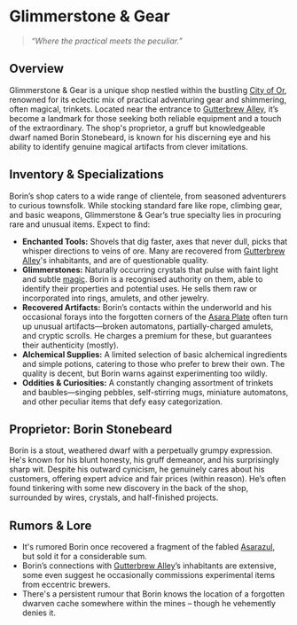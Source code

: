# Glimmerstone & Gear
> *“Where the practical meets the peculiar.”*

## Overview

Glimmerstone & Gear is a unique shop nestled within the bustling [City of Or](/geography/settlement/city/city-of-or.md), renowned for its eclectic mix of practical adventuring gear and shimmering, often magical, trinkets. Located near the entrance to [Gutterbrew Alley](/geography/settlement/city/city-of-or/district/gutterbrew-alley.md), it’s become a landmark for those seeking both reliable equipment and a touch of the extraordinary. The shop's proprietor, a gruff but knowledgeable dwarf named Borin Stonebeard, is known for his discerning eye and his ability to identify genuine magical artifacts from clever imitations.

## Inventory & Specializations

Borin’s shop caters to a wide range of clientele, from seasoned adventurers to curious townsfolk. While stocking standard fare like rope, climbing gear, and basic weapons, Glimmerstone & Gear’s true specialty lies in procuring rare and unusual items. Expect to find:

*   **Enchanted Tools:** Shovels that dig faster, axes that never dull, picks that whisper directions to veins of ore. Many are recovered from [Gutterbrew Alley](/geography/settlement/city/city-of-or/district/gutterbrew-alley.md)'s inhabitants, and are of questionable quality.
*   **Glimmerstones:** Naturally occurring crystals that pulse with faint light and subtle [magic](/structure/mechanic/magic.md). Borin is a recognised authority on them, able to identify their properties and potential uses. He sells them raw or incorporated into rings, amulets, and other jewelry.
*   **Recovered Artifacts:** Borin’s contacts within the underworld and his occasional forays into the forgotten corners of the [Asara Plate](/geography/scale/asara-plate.md) often turn up unusual artifacts—broken automatons, partially-charged amulets, and cryptic scrolls. He charges a premium for these, but guarantees their authenticity (mostly).
*   **Alchemical Supplies:** A limited selection of basic alchemical ingredients and simple potions, catering to those who prefer to brew their own. The quality is decent, but Borin warns against experimenting too wildly.
*   **Oddities & Curiosities:** A constantly changing assortment of trinkets and baubles—singing pebbles, self-stirring mugs, miniature automatons, and other peculiar items that defy easy categorization.

## Proprietor: Borin Stonebeard

Borin is a stout, weathered dwarf with a perpetually grumpy expression. He's known for his blunt honesty, his gruff demeanor, and his surprisingly sharp wit. Despite his outward cynicism, he genuinely cares about his customers, offering expert advice and fair prices (within reason). He’s often found tinkering with some new discovery in the back of the shop, surrounded by wires, crystals, and half-finished projects.

## Rumors & Lore

*   It's rumored Borin once recovered a fragment of the fabled [Asarazul](/geography/settlement/city/city-of-or/asarazul.md), but sold it for a considerable sum.
*   Borin’s connections with [Gutterbrew Alley](/geography/settlement/city/city-of-or/district/gutterbrew-alley.md)’s inhabitants are extensive, some even suggest he occasionally commissions experimental items from eccentric brewers.
*   There's a persistent rumour that Borin knows the location of a forgotten dwarven cache somewhere within the mines – though he vehemently denies it.
